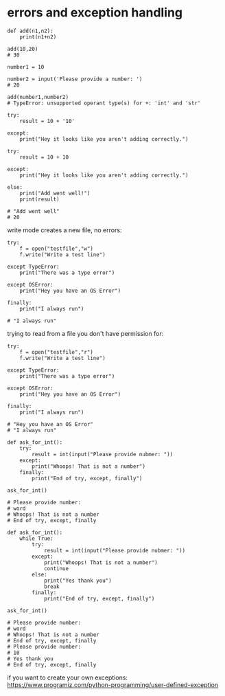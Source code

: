# errors and exception handling

```
def add(n1,n2):
	print(n1+n2)

add(10,20)
# 30

number1 = 10

number2 = input('Please provide a number: ')
# 20

add(number1,number2)
# TypeError: unsupported operant type(s) for +: 'int' and 'str'
```

```
try:
	result = 10 + '10'

except:
	print("Hey it looks like you aren't adding correctly.")
```

```
try:
	result = 10 + 10

except:
	print("Hey it looks like you aren't adding correctly.")

else:
	print("Add went well!")
	print(result)

# "Add went well"
# 20
```

write mode creates a new file, no errors:
```
try:
	f = open("testfile","w")
	f.write("Write a test line")

except TypeError:
	print("There was a type error")

except OSError:
	print("Hey you have an OS Error")

finally:
	print("I always run")

# "I always run"
```

trying to read from a file you don't have permission for:
```
try:
	f = open("testfile","r")
	f.write("Write a test line")

except TypeError:
	print("There was a type error")

except OSError:
	print("Hey you have an OS Error")

finally:
	print("I always run")

# "Hey you have an OS Error"
# "I always run"
```

```
def ask_for_int():
	try:
		result = int(input("Please provide nubmer: "))
	except:
		print("Whoops! That is not a number")
	finally:
		print("End of try, except, finally")

ask_for_int()

# Please provide number:
# word
# Whoops! That is not a number
# End of try, except, finally
```

```
def ask_for_int():
	while True:
		try:
			result = int(input("Please provide nubmer: "))
		except:
			print("Whoops! That is not a number")
			continue
		else:
			print("Yes thank you")
			break
		finally:
			print("End of try, except, finally")

ask_for_int()

# Please provide number:
# word
# Whoops! That is not a number
# End of try, except, finally
# Please provide number:
# 10
# Yes thank you
# End of try, except, finally
```

if you want to create your own exceptions:
https://www.programiz.com/python-programming/user-defined-exception